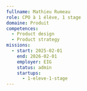 ```yaml
---
fullname: Mathieu Rumeau
role: CPO à 1 élève, 1 stage
domaine: Produit
competences:
  - Product design
  - Product strategy
missions:
  - start: 2025-02-01
    end: 2026-02-01
    employer: EIG
    status: admin
    startups:
      - 1-eleve-1-stage
---
```

